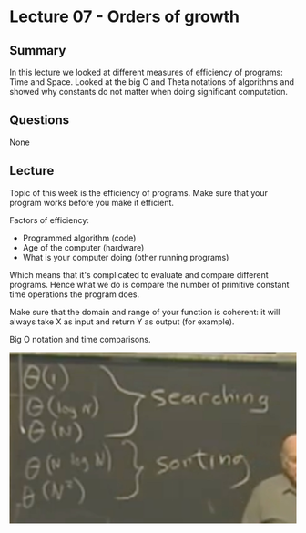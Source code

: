 # Lecture 07 - Orders of growth

## Summary

In this lecture we looked at different measures of efficiency of programs: Time and Space. Looked at the big O and Theta notations of algorithms and showed why constants do not matter when doing significant computation.

## Questions

None

## Lecture

Topic of this week is the efficiency of programs. Make sure that your program works before you make it efficient.

Factors of efficiency:

- Programmed algorithm (code)
- Age of the computer (hardware)
- What is your computer doing (other running programs)

Which means that it's complicated to evaluate and compare different programs. Hence what we do is compare the number of primitive constant time operations the program does.

Make sure that the domain and range of your function is coherent: it will always take X as input and return Y as output (for example).

Big O notation and time comparisons.

![time complexity](../../../assets/time_complexity.jpeg)

